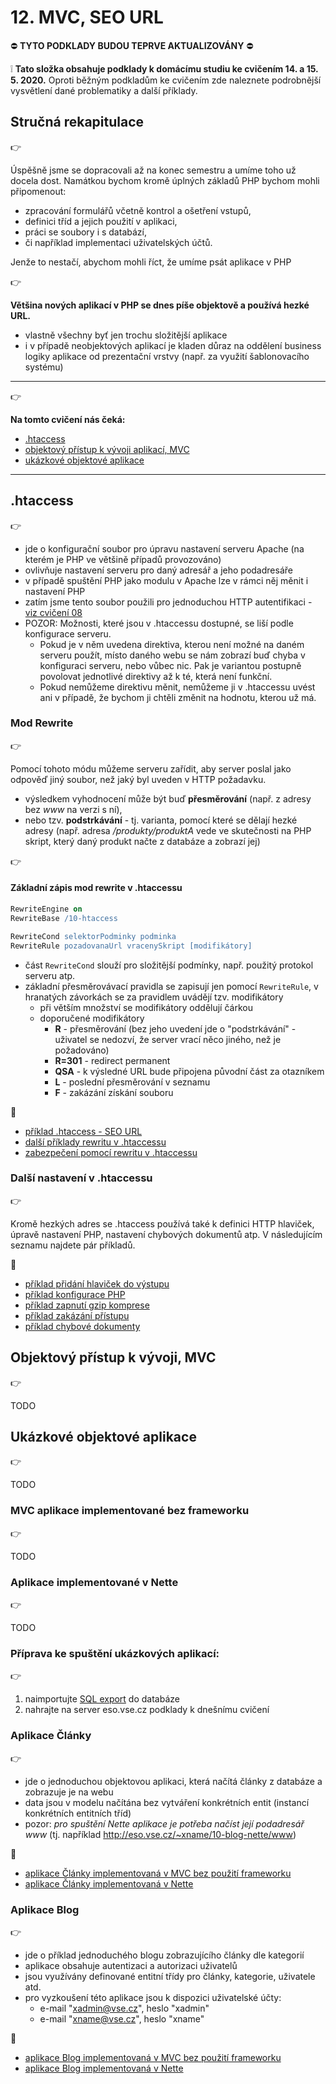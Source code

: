 # 12. MVC, SEO URL

:no_entry: **TYTO PODKLADY BUDOU TEPRVE AKTUALIZOVÁNY** :no_entry:

:grey_exclamation: **Tato složka obsahuje podklady k domácímu studiu ke cvičením 14. a  15. 5. 2020.**
Oproti běžným podkladům ke cvičením zde naleznete podrobnější vysvětlení dané problematiky a další příklady.

## Stručná rekapitulace
:point_right:

Úspěšně jsme se dopracovali až na konec semestru a umíme toho už docela dost. Namátkou bychom kromě úplných základů PHP bychom mohli připomenout:
- zpracování formulářů včetně kontrol a ošetření vstupů,
- definici tříd a jejich použití v aplikaci,
- práci se soubory i s databází,
- či například implementaci uživatelských účtů.

Jenže to nestačí, abychom mohli říct, že umíme psát aplikace v PHP

:point_right:

**Většina nových aplikací v PHP se dnes píše objektově a používá hezké URL.** 
- vlastně všechny byť jen trochu složitější aplikace
- i v případě neobjektových aplikací je kladen důraz na oddělení business logiky aplikace od prezentační vrstvy (např. za využití šablonovacího systému)

---

:point_right:

**Na tomto cvičení nás čeká:**
- [.htaccess](#htaccess)
- [objektový přístup k vývoji aplikací, MVC](#objektov%C3%BD-p%C5%99%C3%ADstup-k-v%C3%BDvoji-mvc)
- [ukázkové objektové aplikace](#uk%C3%A1zkov%C3%A9-objektov%C3%A9-aplikace)

--- 

## .htaccess
:point_right:

- jde o konfigurační soubor pro úpravu nastavení serveru Apache (na kterém je PHP ve většině případů provozováno)
- ovlivňuje nastavení serveru pro daný adresář a jeho podadresáře
- v případě spuštění PHP jako modulu v Apache lze v rámci něj měnit i nastavení PHP
- zatím jsme tento soubor použili pro jednoduchou HTTP autentifikaci - [viz cvičení 08](../08-uzivatele-maily/08-htpasswd)
- POZOR: Možnosti, které jsou v .htaccessu dostupné, se liší podle konfigurace serveru.
    - Pokud je v něm uvedena direktiva, kterou není možné na daném serveru použít, místo daného webu se nám zobrazí buď chyba v konfiguraci serveru, nebo vůbec nic. Pak je variantou postupně povolovat jednotlivé direktivy až k té, která není funkční.
    - Pokud nemůžeme direktivu měnit, nemůžeme ji v .htaccessu uvést ani v případě, že bychom ji chtěli změnit na hodnotu, kterou už má.  

### Mod Rewrite
:point_right:

Pomocí tohoto módu můžeme serveru zařídit, aby server poslal jako odpověď jiný soubor, než jaký byl uveden v HTTP požadavku.
- výsledkem vyhodnocení může být buď **přesměrování** (např. z adresy bez *www* na verzi s ní),
- nebo tzv. **podstrkávání** - tj. varianta, pomocí které se dělají hezké adresy (např. adresa */produkty/produktA* vede ve skutečnosti na PHP skript, který daný produkt načte z databáze a zobrazí jej) 

:point_right:

#### Základní zápis mod rewrite v .htaccessu
```apache
RewriteEngine on
RewriteBase /10-htaccess

RewriteCond selektorPodminky podminka
RewriteRule pozadovanaUrl vracenySkript [modifikátory]
```

- část ```RewriteCond``` slouží pro složitější podmínky, např. použitý protokol serveru atp.
- základní přesměrovávací pravidla se zapisují jen pomocí ```RewriteRule```, v hranatých závorkách se za pravidlem uvádějí tzv. modifikátory
    - při větším množství se modifikátory oddělují čárkou
    - doporučené modifikátory
        - **R** - přesměrování (bez jeho uvedení jde o "podstrkávání" - uživatel se nedozví, že server vrací něco jiného, než je požadováno)
        - **R=301** - redirect permanent
        - **QSA** - k výsledné URL bude připojena původní část za otazníkem
        - **L** - poslední přesměrování v seznamu
        - **F** - zakázání získání souboru

:blue_book:
- [příklad .htaccess - SEO URL](./12-htaccess/seo-url)
- [další příklady rewritu v .htaccessu](./12-htaccess/rewrite/.htaccess)
- [zabezpečení pomocí rewritu v .htaccessu](./12-htaccess/rewrite-security/.htaccess)

### Další nastavení v .htaccessu
:point_right:

Kromě hezkých adres se .htaccess používá také k definici HTTP hlaviček, úpravě nastavení PHP, nastavení chybových dokumentů atp. V následujícím seznamu najdete pár příkladů.

:blue_book:
- [příklad přidání hlaviček do výstupu](./12-htaccess/headers/.htaccess)
- [příklad konfigurace PHP](./12-htaccess/php/.htaccess)
- [příklad zapnutí gzip komprese](./12-htaccess/komprese/.htaccess)
- [příklad zakázání přístupu](./12-htaccess/allow-deny/.htaccess)
- [příklad chybové dokumenty](./12-htaccess/error-document/.htaccess)


## Objektový přístup k vývoji, MVC
:point_right:

TODO

## Ukázkové objektové aplikace
:point_right:

TODO


### MVC aplikace implementované bez frameworku
:point_right:

TODO


### Aplikace implementované v Nette
:point_right:

TODO


### Příprava ke spuštění ukázkových aplikací:
:point_right:
1. naimportujte [SQL export](./12-db.sql) do databáze 
2. nahrajte na server eso.vse.cz podklady k dnešnímu cvičení

### Aplikace Články
:point_right:
- jde o jednoduchou objektovou aplikaci, která načítá články z databáze a zobrazuje je na webu
- data jsou v modelu načítána bez vytváření konkrétních entit (instancí konkrétních entitních tříd)
- pozor: *pro spuštění Nette aplikace je potřeba načíst její podadresář www* (tj. například http://eso.vse.cz/~xname/10-blog-nette/www)

:blue_book:
- [aplikace Články implementovaná v MVC bez použití frameworku](./12-clanky-mvc)
- [aplikace Články implementovaná v Nette](./12-clanky-nette)

### Aplikace Blog
:point_right:
- jde o příklad jednoduchého blogu zobrazujícího články dle kategorií
- aplikace obsahuje autentizaci a autorizaci uživatelů
- jsou využívány definované entitní třídy pro články, kategorie, uživatele atd.
- pro vyzkoušení této aplikace jsou k dispozici uživatelské účty:
    - e-mail "xadmin@vse.cz", heslo "xadmin"
    - e-mail "xname@vse.cz", heslo "xname"

:blue_book:
- [aplikace Blog implementovaná v MVC bez použití frameworku](./12-blog-mvc)
- [aplikace Blog implementovaná v Nette](./12-blog-nette) 